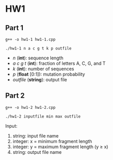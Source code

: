 # HW1
## Part 1
`g++ -o hw1-1 hw1-1.cpp`

`./hw1-1 n a c g t k p outfile`

* *n* (**int**): sequence length
* *a c g t* (**int**): fraction of letters A, C, G, and T
* *k* (**int**): number of sequences
* *p* (**float** [0:1]): mutation probability
* *outfile* (**string**): output file


## Part 2

`g++ -o hw1-2 hw1-2.cpp`

`./hw1-2 inputfile min max outfile`


Input:
1. string: input file name
2. integer: x = minimum fragment length
3. integer: y = maximum fragment length (y ≥ x)
4. string: output file name
